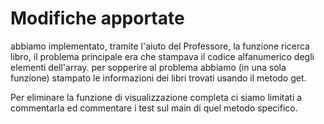 # Modifiche apportate
abbiamo implementato, tramite l'aiuto del Professore, la funzione ricerca libro, il problema principale era che stampava il codice alfanumerico degli elementi dell'array. per sopperire al problema abbiamo (in una sola funzione) stampato le informazioni dei libri trovati usando il metodo get.

Per eliminare la funzione di visualizzazione completa ci siamo limitati a commentarla ed commentare i test sul main di quel metodo specifico.